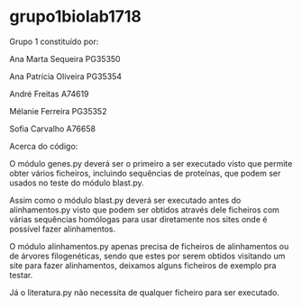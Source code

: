 # grupo1biolab1718

Grupo 1 constituído por:

Ana Marta Sequeira PG35350

Ana Patrícia Oliveira PG35354

André Freitas A74619

Mélanie Ferreira PG35352

Sofia Carvalho A76658

Acerca do código:

O módulo genes.py deverá ser o primeiro a ser executado visto que permite obter vários ficheiros, incluindo sequências de proteínas, que podem ser usados no teste do módulo blast.py.

Assim como o módulo blast.py deverá ser executado antes do alinhamentos.py visto que podem ser obtidos através dele ficheiros com várias sequências homólogas para usar diretamente nos sites onde é possível fazer alinhamentos.

O módulo alinhamentos.py apenas precisa de ficheiros de alinhamentos ou de árvores filogenéticas, sendo que estes por serem obtidos visitando um site para fazer alinhamentos, deixamos alguns ficheiros de exemplo pra testar.

Já o literatura.py não necessita de qualquer ficheiro para ser executado.

